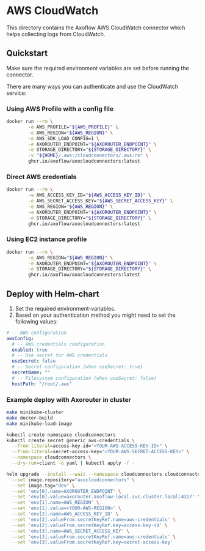 # AWS CloudWatch

This directory contains the Axoflow AWS CloudWatch connector which helps collecting logs from CloudWatch.

## Quickstart

Make sure the required environment variables are set before running the connector.

There are many ways you can authenticate and use the CloudWatch service:

### Using AWS Profile with a config file

```bash
docker run --rm \
        -e AWS_PROFILE="${AWS_PROFILE}" \
        -e AWS_REGION="${AWS_REGION}" \
        -e AWS_SDK_LOAD_CONFIG=1 \
        -e AXOROUTER_ENDPOINT="${AXOROUTER_ENDPOINT}" \
        -e STORAGE_DIRECTORY="${STORAGE_DIRECTORY}" \
        -v "${HOME}/.aws:/cloudconnectors/.aws:ro" \
        ghcr.io/axoflow/axocloudconnectors:latest
```

### Direct AWS credentials

```bash
docker run --rm \
        -e AWS_ACCESS_KEY_ID="${AWS_ACCESS_KEY_ID}" \
        -e AWS_SECRET_ACCESS_KEY="${AWS_SECRET_ACCESS_KEY}" \
        -e AWS_REGION="${AWS_REGION}" \
        -e AXOROUTER_ENDPOINT="${AXOROUTER_ENDPOINT}" \
        -e STORAGE_DIRECTORY="${STORAGE_DIRECTORY}" \
        ghcr.io/axoflow/axocloudconnectors:latest
```

### Using EC2 instance profile

```bash
docker run --rm \
        -e AWS_REGION="${AWS_REGION}" \
        -e AXOROUTER_ENDPOINT="${AXOROUTER_ENDPOINT}" \
        -e STORAGE_DIRECTORY="${STORAGE_DIRECTORY}" \
        ghcr.io/axoflow/axocloudconnectors:latest
```

## Deploy with Helm-chart

1. Set the required environment-variables.
2. Based on your authentication method you might need to set the following values:

```yaml
# -- AWS configuration
awsConfig:
  # -- AWS credentials configuration
  enabled: true
  # -- Use secret for AWS credentials
  useSecret: false
  # -- Secret configuration (when useSecret: true)
  secretName: ""
  # -- Filesystem configuration (when useSecret: false)
  hostPath: "/root/.aws"
```

### Example deploy with Axorouter in cluster

```bash
make minikube-cluster
make docker-build
make minikube-load-image

kubectl create namespace cloudconnectors
kubectl create secret generic aws-credentials \
  --from-literal=access-key-id="<YOUR-AWS-ACCESS-KEY-ID>" \
  --from-literal=secret-access-key="<YOUR-AWS-SECRET-ACCESS-KEY>" \
  --namespace cloudconnectors \
  --dry-run=client -o yaml | kubectl apply -f -

helm upgrade --install --wait --namespace cloudconnectors cloudconnectors ./charts/cloudconnectors \
  --set image.repository="axocloudconnectors" \
  --set image.tag="dev" \
  --set 'env[0].name=AXOROUTER_ENDPOINT' \
  --set 'env[0].value=axorouter.axoflow-local.svc.cluster.local:4317' \
  --set 'env[1].name=AWS_REGION' \
  --set 'env[1].value=<YOUR-AWS-REGION>' \
  --set 'env[2].name=AWS_ACCESS_KEY_ID' \
  --set 'env[2].valueFrom.secretKeyRef.name=aws-credentials' \
  --set 'env[2].valueFrom.secretKeyRef.key=access-key-id' \
  --set 'env[3].name=AWS_SECRET_ACCESS_KEY' \
  --set 'env[3].valueFrom.secretKeyRef.name=aws-credentials' \
  --set 'env[3].valueFrom.secretKeyRef.key=secret-access-key'
```
